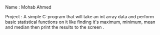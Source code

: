 Name : 
    Mohab Ahmed 

Project : 
    A simple C-program that will take an int array data and perform 
    basic statistical functions on it like finding it's maximum,
    minimum, mean and median then print the results to the screen .
